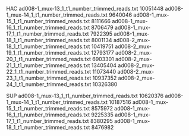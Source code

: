 HAC 
ad008-1_mux-13_1_t1_number_trimmed_reads.txt
10051448
ad008-1_mux-14_1_t1_number_trimmed_reads.txt
9640046
ad008-1_mux-15_1_t1_number_trimmed_reads.txt
8111666
ad008-1_mux-16_1_t1_number_trimmed_reads.txt
8706479
ad008-1_mux-17_1_t1_number_trimmed_reads.txt
7922395
ad008-1_mux-18_1_t1_number_trimmed_reads.txt
8001134
ad008-2_mux-18_1_t1_number_trimmed_reads.txt
10419751
ad008-2_mux-19_1_t1_number_trimmed_reads.txt
12793177
ad008-2_mux-20_1_t1_number_trimmed_reads.txt
6903301
ad008-2_mux-21_1_t1_number_trimmed_reads.txt
13405404
ad008-2_mux-22_1_t1_number_trimmed_reads.txt
11073440
ad008-2_mux-23_1_t1_number_trimmed_reads.txt
10937352
ad008-2_mux-24_1_t1_number_trimmed_reads.txt
10326380

SUP
ad008-1_mux-13_1_t1_number_trimmed_reads.txt
10620376
ad008-1_mux-14_1_t1_number_trimmed_reads.txt
10187516
ad008-1_mux-15_1_t1_number_trimmed_reads.txt
8575972
ad008-1_mux-16_1_t1_number_trimmed_reads.txt
9225335
ad008-1_mux-17_1_t1_number_trimmed_reads.txt
8380295
ad008-1_mux-18_1_t1_number_trimmed_reads.txt
8476982